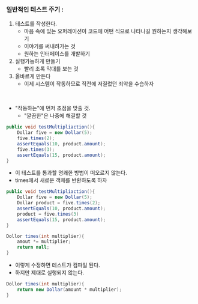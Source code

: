 ### 일반적인 테스트 주기 :

1. 테스트를 작성한다.
   - 마음 속에 있는 오퍼레이션이 코드에 어떤 식으로 나타나길 원하는지 생각해보기
   - 이야기를 써내려가는 것
   - 원하는 인터페이스를 개발하기
2. 실행가능하게 만들기
   - 빨리 초록 막대를 보는 것
3. 올바르게 만든다
   - 이제 시스템이 작동하므로 직전에 저질렀던 죄악을 수습하자

<br>

- "작동하는"에 먼저 초점을 맞출 것.
  - "깔끔한"은 나중에 해결할 것

```java
public void testMultipliaction(){
    Dollar five = new Dollar(5);
    five.times(2);
    assertEquals(10, product.amount);
    five.times(3);
    assertEquals(15, product.amount);
}
```

- 이 테스트를 통과할 명쾌한 방법이 떠오르지 않는다.
- times에서 새로운 객체를 반환하도록 하자

```java
public void testMultipliaction(){
    Dollar five = new Dollar(5);
    Dollar product = five.times(2);
    assertEquals(10, product.amount);
    product = five.times(3)
    assertEquals(15, product.amount);
}
```

```java
Dollor times(int multiplier){
    amout *= multiplier;
    return null;
}
```

- 이렇게 수정하면 테스트가 컴파일 된다.
- 하지만 제대로 실행되지 않는다.

```java
Dollor times(int multiplier){
    return new Dollar(amount * multiplier);
}
```
